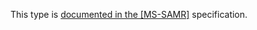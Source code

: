 This type is [documented in the [MS-SAMR]](https://learn.microsoft.com/en-us/openspecs/windows_protocols/ms-samr/8bef882e-1e2c-4e18-a91f-75191d70b39c) specification.
